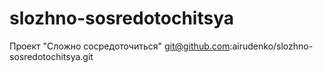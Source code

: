 # slozhno-sosredotochitsya
Проект "Сложно сосредоточиться"
git@github.com:airudenko/slozhno-sosredotochitsya.git
